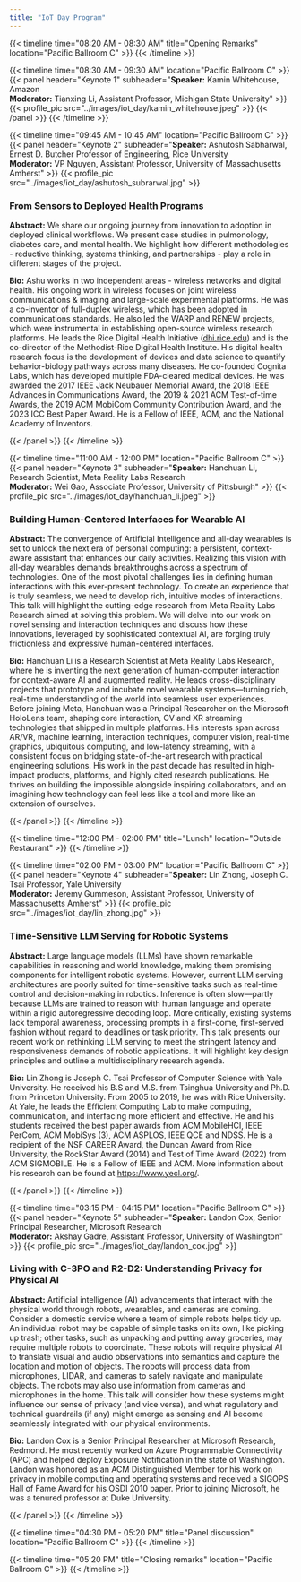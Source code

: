 ```yaml
---
title: "IoT Day Program"
---
```


{{< timeline time="08:20 AM - 08:30 AM" title="Opening Remarks" location="Pacific Ballroom C" >}}
{{< /timeline >}}

{{< timeline time="08:30 AM - 09:30 AM" location="Pacific Ballroom C" >}}
{{< panel header="Keynote 1" subheader="<b>Speaker:</b> Kamin Whitehouse, Amazon<br><b>Moderator:</b> Tianxing Li, Assistant Professor, Michigan State University" >}}
{{< profile_pic src="../images/iot_day/kamin_whitehouse.jpeg" >}}
{{< /panel >}}
{{< /timeline >}}

{{< timeline time="09:45 AM - 10:45 AM" location="Pacific Ballroom C" >}}
{{< panel header="Keynote 2" subheader="<b>Speaker:</b> Ashutosh Sabharwal, Ernest D. Butcher Professor of Engineering, Rice University<br><b>Moderator:</b> VP Nguyen, Assistant Professor, University of Massachusetts Amherst" >}}
    {{< profile_pic src="../images/iot_day/ashutosh_subrarwal.jpg" >}}
    <h3>From Sensors to Deployed Health Programs</h3>
    <p><strong>Abstract:</strong> We share our ongoing journey from innovation to adoption in deployed clinical workflows. We present case studies in pulmonology, diabetes care, and mental health. We highlight how different methodologies - reductive thinking, systems thinking, and partnerships - play a role in different stages of the project.</p>
    <p><strong>Bio:</strong> Ashu works in two independent areas - wireless networks and digital health. His ongoing work in wireless focuses on joint wireless communications & imaging and large-scale experimental platforms. He was a co-inventor of full-duplex wireless, which has been adopted in communications standards. He also led the WARP and RENEW projects, which were instrumental in establishing open-source wireless research platforms. He leads the Rice Digital Health Initiative (<a href="https://dhi.rice.edu" target="_blank">dhi.rice.edu</a>) and is the co-director of the Methodist-Rice Digital Health Institute. His digital health research focus is the development of devices and data science to quantify behavior-biology pathways across many diseases. He co-founded Cognita Labs, which has developed multiple FDA-cleared medical devices. He was awarded the 2017 IEEE Jack Neubauer Memorial Award, the 2018 IEEE Advances in Communications Award, the 2019 & 2021 ACM Test-of-time Awards, the 2019 ACM MobiCom Community Contribution Award, and the 2023 ICC Best Paper Award. He is a Fellow of IEEE, ACM, and the National Academy of Inventors.</p>
{{< /panel >}}
{{< /timeline >}}

{{< timeline time="11:00 AM - 12:00 PM" location="Pacific Ballroom C" >}}
{{< panel header="Keynote 3" subheader="<b>Speaker:</b> Hanchuan Li, Research Scientist, Meta Reality Labs Research<br><b>Moderator:</b> Wei Gao, Associate Professor, University of Pittsburgh" >}}
    {{< profile_pic src="../images/iot_day/hanchuan_li.jpeg" >}}
    <h3>Building Human-Centered Interfaces for Wearable AI</h3>
    <p><strong>Abstract:</strong> The convergence of Artificial Intelligence and all-day wearables is set to unlock the next era of personal computing: a persistent, context-aware assistant that enhances our daily activities. Realizing this vision with all-day wearables demands breakthroughs across a spectrum of technologies. One of the most pivotal challenges lies in defining human interactions with this ever-present technology. To create an experience that is truly seamless, we need to develop rich, intuitive modes of interactions. This talk will highlight the cutting-edge research from Meta Reality Labs Research aimed at solving this problem. We will delve into our work on novel sensing and interaction techniques and discuss how these innovations, leveraged by sophisticated contextual AI, are forging truly frictionless and expressive human-centered interfaces.</p>
    <p><strong>Bio:</strong> Hanchuan Li is a Research Scientist at Meta Reality Labs Research, where he is inventing the next generation of human-computer interaction for context-aware AI and augmented reality. He leads cross-disciplinary projects that prototype and incubate novel wearable systems—turning rich, real-time understanding of the world into seamless user experiences. Before joining Meta, Hanchuan was a Principal Researcher on the Microsoft HoloLens team, shaping core interaction, CV and XR streaming technologies that shipped in multiple platforms. His interests span across AR/VR, machine learning, interaction techniques, computer vision, real-time graphics, ubiquitous computing, and low-latency streaming, with a consistent focus on bridging state-of-the-art research with practical engineering solutions. His work in the past decade has resulted in high-impact products, platforms, and highly cited research publications. He thrives on building the impossible alongside inspiring collaborators, and on imagining how technology can feel less like a tool and more like an extension of ourselves.</p>
{{< /panel >}}
{{< /timeline >}}

{{< timeline time="12:00 PM - 02:00 PM" title="Lunch" location="Outside Restaurant" >}}
{{< /timeline >}}

{{< timeline time="02:00 PM - 03:00 PM" location="Pacific Ballroom C" >}}
{{< panel header="Keynote 4" subheader="<b>Speaker:</b> Lin Zhong, Joseph C. Tsai Professor, Yale University<br><b>Moderator:</b> Jeremy Gummeson, Assistant Professor, University of Massachusetts Amherst" >}}
    {{< profile_pic src="../images/iot_day/lin_zhong.jpg" >}}
    <h3>Time-Sensitive LLM Serving for Robotic Systems</h3>
    <p><strong>Abstract:</strong> Large language models (LLMs) have shown remarkable capabilities in reasoning and world knowledge, making them promising components for intelligent robotic systems. However, current LLM serving architectures are poorly suited for time-sensitive tasks such as real-time control and decision-making in robotics. Inference is often slow—partly because LLMs are trained to reason with human language and operate within a rigid autoregressive decoding loop. More critically, existing systems lack temporal awareness, processing prompts in a first-come, first-served fashion without regard to deadlines or task priority. This talk presents our recent work on rethinking LLM serving to meet the stringent latency and responsiveness demands of robotic applications. It will highlight key design principles and outline a multidisciplinary research agenda.</p>
    <p><strong>Bio:</strong> Lin Zhong is Joseph C. Tsai Professor of Computer Science with Yale University. He received his B.S and M.S. from Tsinghua University and Ph.D. from Princeton University. From 2005 to 2019, he was with Rice University. At Yale, he leads the Efficient Computing Lab to make computing, communication, and interfacing more efficient and effective. He and his students received the best paper awards from ACM MobileHCI, IEEE PerCom, ACM MobiSys (3), ACM ASPLOS, IEEE QCE and NDSS. He is a recipient of the NSF CAREER Award, the Duncan Award from Rice University, the RockStar Award (2014) and Test of Time Award (2022) from ACM SIGMOBILE. He is a Fellow of IEEE and ACM. More information about his research can be found at <a href="https://www.yecl.org/" target="_blank">https://www.yecl.org/</a>.</p>
{{< /panel >}}
{{< /timeline >}}

{{< timeline time="03:15 PM - 04:15 PM" location="Pacific Ballroom C" >}}
{{< panel header="Keynote 5" subheader="<b>Speaker:</b> Landon Cox, Senior Principal Researcher, Microsoft Research<br><b>Moderator:</b> Akshay Gadre, Assistant Professor, University of Washington" >}}
    {{< profile_pic src="../images/iot_day/landon_cox.jpg" >}}
    <h3>Living with C-3PO and R2-D2: Understanding Privacy for Physical AI</h3>
    <p><strong>Abstract:</strong> Artificial intelligence (AI) advancements that interact with the physical world through robots, wearables, and cameras are coming. Consider a domestic service where a team of simple robots helps tidy up. An individual robot may be capable of simple tasks on its own, like picking up trash; other tasks, such as unpacking and putting away groceries, may require multiple robots to coordinate. These robots will require physical AI to translate visual and audio observations into semantics and capture the location and motion of objects. The robots will process data from microphones, LIDAR, and cameras to safely navigate and manipulate objects. The robots may also use information from cameras and microphones in the home. This talk will consider how these systems might influence our sense of privacy (and vice versa), and what regulatory and technical guardrails (if any) might emerge as sensing and AI become seamlessly integrated with our physical environments.</p>
    <p><strong>Bio:</strong> Landon Cox is a Senior Principal Researcher at Microsoft Research, Redmond. He most recently worked on Azure Programmable Connectivity (APC) and helped deploy Exposure Notification in the state of Washington. Landon was honored as an ACM Distinguished Member for his work on privacy in mobile computing and operating systems and received a SIGOPS Hall of Fame Award for his OSDI 2010 paper. Prior to joining Microsoft, he was a tenured professor at Duke University.</p>
{{< /panel >}}
{{< /timeline >}}

<!-- {{< timeline time="03:15 PM - 03:45 PM" title="Coffee Break" >}}
{{< /timeline >}} -->

{{< timeline time="04:30 PM - 05:20 PM" title="Panel discussion" location="Pacific Ballroom C" >}}
{{< /timeline >}}

{{< timeline time="05:20 PM" title="Closing remarks" location="Pacific Ballroom C" >}}
{{< /timeline >}}
